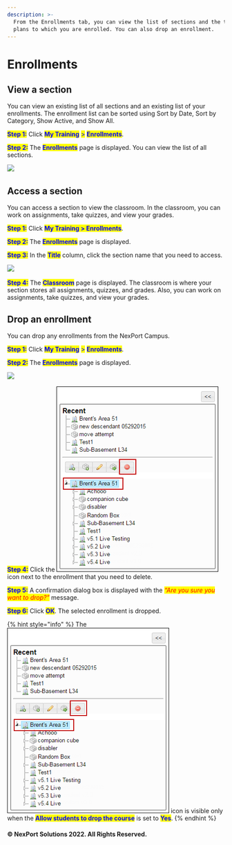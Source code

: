 ```yaml
---
description: >-
  From the Enrollments tab, you can view the list of sections and the training
  plans to which you are enrolled. You can also drop an enrollment.
---
```


# Enrollments

## View a section <a href="#view" id="view"></a>

You can view an existing list of all sections and an existing list of your enrollments. The enrollment list can be sorted using Sort by Date, Sort by Category, Show Active, and Show All.

<mark style="color:blue;">**Step 1:**</mark> Click <mark style="color:blue;">**My Training**</mark> <mark style="color:blue;">></mark> <mark style="color:blue;">**Enrollments**</mark>.

<mark style="color:blue;">**Step 2:**</mark> The <mark style="color:blue;">**Enrollments**</mark> page is displayed. You can view the list of all sections.

![](../../.gitbook/assets/Enrollment\_View\_550x193.png)

## Access a section <a href="#access" id="access"></a>

You can access a section to view the classroom. In the classroom, you can work on assignments, take quizzes, and view your grades.

<mark style="color:blue;">**Step 1:**</mark> Click <mark style="color:blue;">**My Training > Enrollments**</mark>.

<mark style="color:blue;">**Step 2:**</mark> The <mark style="color:blue;">**Enrollments**</mark> page is displayed.

<mark style="color:blue;">**Step 3:**</mark> In the <mark style="color:blue;">**Title**</mark> column, click the section name that you need to access.

![](../../.gitbook/assets/Enrollment\_Access\_550x193.png)

<mark style="color:blue;">**Step 4:**</mark> The <mark style="color:blue;">**Classroom**</mark> page is displayed. The classroom is where your section stores all assignments, quizzes, and grades. Also, you can work on assignments, take quizzes, and view your grades.

## Drop an enrollment <a href="#drop" id="drop"></a>

You can drop any enrollments from the NexPort Campus.

<mark style="color:blue;">**Step 1:**</mark> Click <mark style="color:blue;">**My Training**</mark> <mark style="color:blue;">></mark> <mark style="color:blue;">**Enrollments**</mark>.

<mark style="color:blue;">**Step 2:**</mark> The <mark style="color:blue;">**Enrollments**</mark> page is displayed.

![](../../.gitbook/assets/Enrollment\_Drop\_550x193.png)

<mark style="color:blue;">**Step 4:**</mark> Click the ![](<../../.gitbook/assets/Delete (4).png>) icon next to the enrollment that you need to delete.

<mark style="color:blue;">**Step 5:**</mark> A confirmation dialog box is displayed with the _<mark style="color:red;background-color:yellow;">“Are you sure you want to drop?”</mark>_ message.

<mark style="color:blue;">**Step 6:**</mark> Click <mark style="color:blue;">**OK**</mark>. The selected enrollment is dropped.

{% hint style="info" %}
The ![](<../../.gitbook/assets/Delete (4).png>) icon is visible only when the <mark style="color:blue;">**Allow students to drop the course**</mark> is set to <mark style="color:blue;">**Yes**</mark>.
{% endhint %}

#### © NexPort Solutions 2022. All Rights Reserved.
